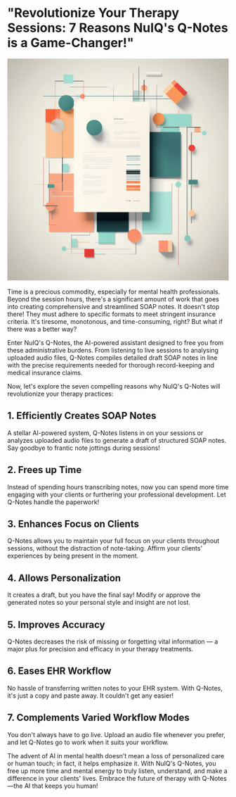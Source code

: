 # "Revolutionize Your Therapy Sessions: 7 Reasons NuIQ's Q-Notes is a Game-Changer!"

![Q-Notes is a Game-Changer](/articles/img/forms3.png)

Time is a precious commodity, especially for mental health professionals. Beyond the session hours, there's a significant amount of work that goes into creating comprehensive and streamlined SOAP notes. It doesn't stop there! They must adhere to specific formats to meet stringent insurance criteria. It's tiresome, monotonous, and time-consuming, right? But what if there was a better way?

Enter NuIQ's Q-Notes, the AI-powered assistant designed to free you from these administrative burdens. From listening to live sessions to analysing uploaded audio files, Q-Notes compiles detailed draft SOAP notes in line with the precise requirements needed for thorough record-keeping and medical insurance claims.

Now, let's explore the seven compelling reasons why NuIQ's Q-Notes will revolutionize your therapy practices:

## **1. Efficiently Creates SOAP Notes**

A stellar AI-powered system, Q-Notes listens in on your sessions or analyzes uploaded audio files to generate a draft of structured SOAP notes. Say goodbye to frantic note jottings during sessions!

## **2. Frees up Time**

Instead of spending hours transcribing notes, now you can spend more time engaging with your clients or furthering your professional development. Let Q-Notes handle the paperwork!

## **3. Enhances Focus on Clients**

Q-Notes allows you to maintain your full focus on your clients throughout sessions, without the distraction of note-taking. Affirm your clients' experiences by being present in the moment.

## **4. Allows Personalization**

It creates a draft, but you have the final say! Modify or approve the generated notes so your personal style and insight are not lost.

## **5. Improves Accuracy**

Q-Notes decreases the risk of missing or forgetting vital information — a major plus for precision and efficacy in your therapy treatments.

## **6. Eases EHR Workflow**

No hassle of transferring written notes to your EHR system. With Q-Notes, it's just a copy and paste away. It couldn't get any easier!

## **7. Complements Varied Workflow Modes**

You don't always have to go live. Upload an audio file whenever you prefer, and let Q-Notes go to work when it suits your workflow.

The advent of AI in mental health doesn’t mean a loss of personalized care or human touch; in fact, it helps emphasize it. With NuIQ's Q-Notes, you free up more time and mental energy to truly listen, understand, and make a difference in your clients' lives. Embrace the future of therapy with Q-Notes—the AI that keeps you human!
